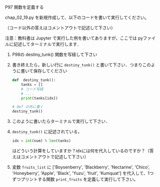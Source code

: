 P97 関数を定義する

chap_02_19.py を新規作成して、以下のコードを書いて実行してください。

（コード以外の答えはコメントアウトで記述して下さい）

注意：教科書は Jupyter で実行した例を書いてありますが，ここでは pyファイルに記述してターミナルで実行します．

1. P98の destiny_tunk() 関数を写経して下さい
1. 書き終えたら，新しい行に `destiny_tunk()` と書いて下さい．つまりこのように書いて保存してください
    ```python
    def  destiny_tunk():
        tanks = []
        # コード写経
        # ....
        print(tanks[idx])
    
    # def の外に書く
    destiny_tunk()

    ```
1. このように書いたらターミナルで実行して下さい．
1. `destiny_tunk()` に記述されている，
    ```python
    idx = int(num) % len(tanks)
    ``` 
    はどういう計算をしていますか？idxには何を代入しているのですか？（答えはコメントアウトで記述して下さい）

1. 変数 `fruits_list` に ['Boysenberry', 'Blackberry', 'Nectarine', 'Chico', 'Honeyberry', 'Apple', 'Black', 'Yuzu', 'fruit', 'Kumquat'] を代入して、1つずつプリントする関数 `print_fruits` を定義して実行して下さい。



